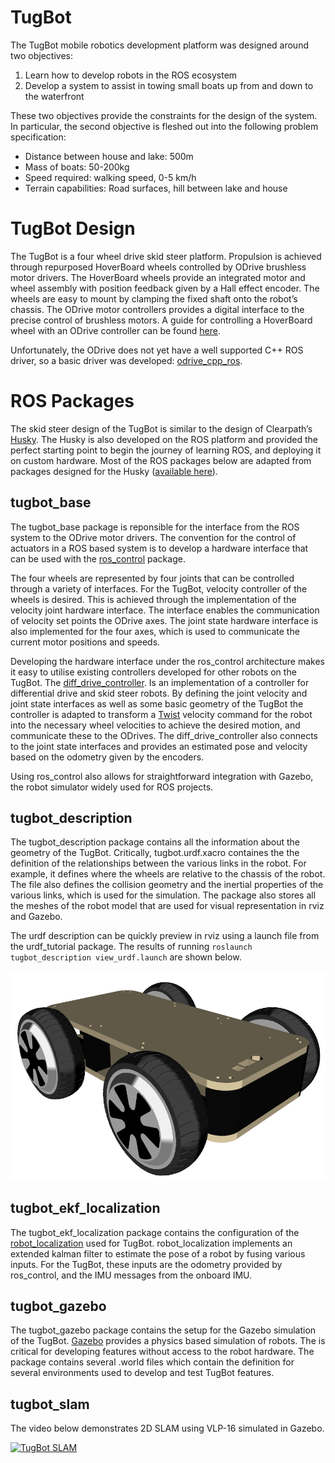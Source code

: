 # TugBot
The TugBot mobile robotics development platform was designed around two objectives:
1. Learn how to develop robots in the ROS ecosystem
2. Develop a system to assist in towing small boats up from and down to the waterfront

These two objectives provide the constraints for the design of the system. In particular, the second objective is fleshed out into the following problem specification:
- Distance between house and lake: 500m
- Mass of boats: 50-200kg
- Speed required: walking speed, 0-5 km/h
- Terrain capabilities: Road surfaces, hill between lake and house

# TugBot Design
The TugBot is a four wheel drive skid steer platform. Propulsion is achieved through repurposed HoverBoard wheels controlled by ODrive brushless motor drivers. The HoverBoard wheels provide an integrated motor and wheel assembly with position feedback given by a Hall effect encoder. The wheels are easy to mount by clamping the fixed shaft onto the robot’s chassis. The ODrive motor controllers provides a digital interface to the precise control of brushless motors. A guide for controlling a HoverBoard wheel with an ODrive controller can be found [here](https://github.com/madcowswe/ODrive/blob/master/docs/hoverboard.md).

Unfortunately, the ODrive does not yet have a well supported C++ ROS driver, so a basic driver was developed: [odrive_cpp_ros](https://github.com/BenBurgessLimerick/odrive_cpp_ros).

# ROS Packages
The skid steer design of the TugBot is similar to the design of Clearpath’s [Husky](https://clearpathrobotics.com/husky-unmanned-ground-vehicle-robot/). The Husky is also developed on the ROS platform and provided the perfect starting point to begin the journey of learning ROS, and deploying it on custom hardware. Most of the ROS packages below are adapted from packages designed for the Husky ([available here](https://github.com/husky/husky)).

## tugbot_base
The tugbot_base package is reponsible for the interface from the ROS system to the ODrive motor drivers. The convention for the control of actuators in a ROS based system is to develop a hardware interface that can be used with the [ros_control](http://wiki.ros.org/ros_control) package.

The four wheels are represented by four joints that can be controlled through a variety of interfaces. For the TugBot, velocity controller of the wheels is desired. This is achieved through the implementation of the velocity joint hardware interface. The interface enables the communication of velocity set points the ODrive axes. The joint state hardware interface is also implemented for the four axes, which is used to communicate the current motor positions and speeds.

Developing the hardware interface under the ros_control architecture makes it easy to utilise existing controllers developed for other robots on the TugBot. The [diff_drive_controller](http://wiki.ros.org/diff_drive_controller). Is an implementation of a controller for differential drive and skid steer robots. By defining the joint velocity and joint state interfaces as well as some basic geometry of the TugBot the controller is adapted to transform a [Twist](http://docs.ros.org/api/geometry_msgs/html/msg/Twist.html) velocity command for the robot into the necessary wheel velocities to achieve the desired motion, and communicate these to the ODrives. The diff_drive_controller also connects to the joint state interfaces and provides an estimated pose and velocity based on the odometry given by the encoders.

Using ros_control also allows for straightforward integration with Gazebo, the robot simulator widely used for ROS projects. 

## tugbot_description
The tugbot_description package contains all the information about the geometry of the TugBot. Critically, tugbot.urdf.xacro containes the the definition of the relationships between the various links in the robot. For example, it defines where the wheels are relative to the chassis of the robot. The file also defines the collision geometry and the inertial properties of the various links, which is used for the simulation. The package also stores all the meshes of the robot model that are used for visual representation in rviz and Gazebo. 

The urdf description can be quickly preview in rviz using a launch file from the urdf_tutorial package. The results of running `roslaunch tugbot_description view_urdf.launch` are shown below.

![TugBot description](images/tugbot_description/view_robot_white.png)

## tugbot_ekf_localization
The tugbot_ekf_localization package contains the configuration of the [robot_localization](http://wiki.ros.org/robot_localization) used for TugBot. robot_localization implements an extended kalman filter to estimate the pose of a robot by fusing various inputs. For the TugBot, these inputs are the odometry provided by ros_control, and the IMU messages from the onboard IMU. 

## tugbot_gazebo
The tugbot_gazebo package contains the setup for the Gazebo simulation of the TugBot. [Gazebo](http://gazebosim.org/) provides a physics based simulation of robots. The is critical for developing features without access to the robot hardware. The package contains several .world files which contain the definition for several environments used to develop and test TugBot features. 


## tugbot_slam

The video below demonstrates 2D SLAM using VLP-16 simulated in Gazebo. 

[![TugBot SLAM](http://img.youtube.com/vi/22iVpP1quD4/0.jpg)](http://www.youtube.com/watch?v=22iVpP1quD4 "TugBot SLAM")